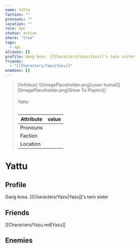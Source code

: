 ```yaml
---
name: Yattu
faction: ""
pronouns: ""
location: ""
role: npc
status: active
share: "true"
tags:
  - npc
aliases: []
profile: Gang boss. [[Characters/Yazu|Yazu]]'s twin sister
friends:
  - "[[Characters/Yazu|Yazu]]"
enemies: []
---
```



> [!infobox]
> ![[ImagePlaceholder.png|cover hsmall]]
> [[ImagePlaceholder.png|Show To Players]]
> ###### Yattu
> Attribute |  value |
> ---|---|
> Pronouns | 
> Faction | 
> Location |  |


# Yattu
## Profile
Gang boss. [[Characters/Yazu|Yazu]]'s twin sister

## Friends
[[Characters/Yazu.md|Yazu]]

## Enemies


